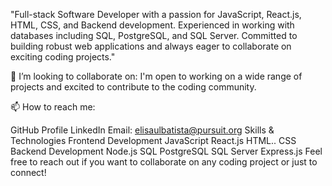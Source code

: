 "Full-stack Software Developer with a passion for JavaScript, React.js, HTML, CSS, and Backend development. Experienced in working with databases including SQL, PostgreSQL, and SQL Server. Committed to building robust web applications and always eager to collaborate on exciting coding projects."

🔗 I’m looking to collaborate on:
I'm open to working on a wide range of projects and excited to contribute to the coding community.

📫 How to reach me:

GitHub Profile
LinkedIn
Email: elisaulbatista@pursuit.org
Skills & Technologies
Frontend Development
JavaScript
React.js
HTML..
CSS
Backend Development
Node.js
SQL
PostgreSQL
SQL Server
Express.js
Feel free to reach out if you want to collaborate on any coding project or just to connect!
